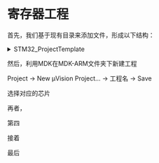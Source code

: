 # 寄存器工程

首先，我们基于现有目录来添加文件，形成以下结构：

<details>
  <summary> STM32_ProjectTemplate </summary> 
  <pre>
    ├─CMSIS
    │  ├─CoreSupport
    │  │  ├─Inc
    │  │  │      core_cm3.h
    │  │  │      
    │  │  └─Src
    │  │          core_cm3.c
    │  │          
    │  └─DeviceSupport
    │      ├─Inc
    │      │      stm32f10x.h
    │      │      system_stm32f10x.h
    │      │      
    │      └─Src
    │              system_stm32f10x.c
    │                
    ├─Drivers
    │  ├─HAL_Driver
    │  │  ├─Inc
    │  │  └─Src
    │  ├─LL_Driver
    │  │  ├─Inc
    │  │  └─Src
    │  └─STD_Driver
    │      ├─Inc
    │      └─Src
    ├─MDK-ARM
    │  │  startup_stm32f10x_hd.s
    │  │  STM32_ProjectTemplate.uvprojx
    │  │  
    │  ├─DebugConfig
    │  ├─Listings
    │  └─Objects
    └─User
        ├─Include
        └─Source
                main.c
  </pre>
</details>

然后，利用MDK在MDK-ARM文件夹下新建工程

Project -> New μVision Project... -> 工程名 -> Save

选择对应的芯片

再者，

第四

接着

最后

